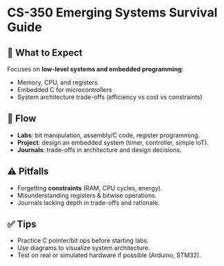 # CS-350 Emerging Systems Survival Guide

## 🔬 What to Expect
Focuses on **low-level systems and embedded programming**:  
- Memory, CPU, and registers  
- Embedded C for microcontrollers  
- System architecture trade-offs (efficiency vs cost vs constraints)

## 📅 Flow
- **Labs**: bit manipulation, assembly/C code, register programming.  
- **Project**: design an embedded system (timer, controller, simple IoT).  
- **Journals**: trade-offs in architecture and design decisions.  

## ⚠ Pitfalls
- Forgetting **constraints** (RAM, CPU cycles, energy).  
- Misunderstanding registers & bitwise operations.  
- Journals lacking depth in trade-offs and rationale.  

## ✅ Tips
- Practice C pointer/bit ops before starting labs.  
- Use diagrams to visualize system architecture.  
- Test on real or simulated hardware if possible (Arduino, STM32).  
